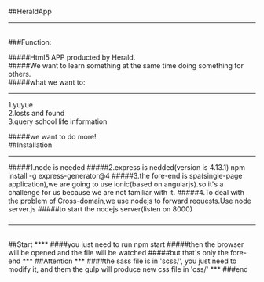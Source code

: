 ##HeraldApp
****
<br>
###Function:

#####Html5 APP producted by Herald.  
#####We want to learn something at the same time doing something for others.  
#####what we want to:  
****
 1.yuyue  
 2.losts and found  
 3.query school life information

#####we want to do more!
<br>
##Installation
****
#####1.node is needed
#####2.express is nedded(version is 4.13.1)
	npm install -g express-generator@4
#####3.the fore-end is spa(single-page application),we are going to use ionic(based on angularjs).so it's a challenge for us because we are not familiar with it.
#####4.To deal with the problem of Cross-domain,we use nodejs to forward requests.Use
	node server.js
#####to start the nodejs server(listen on 8000)
#####
****
<br>
##Start
****
####you just need to run 
	npm start
#####then the browser will be opened and the file will be watched
#####but that's only the fore-end
***
##Attention
***
####the sass file is in 'scss/', you just need to modify it, and them the gulp will produce new css file in 'css/'
***
###end

